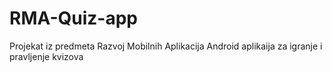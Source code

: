 # RMA-Quiz-app

Projekat iz predmeta Razvoj Mobilnih Aplikacija 
Android aplikaija za igranje i pravljenje kvizova
